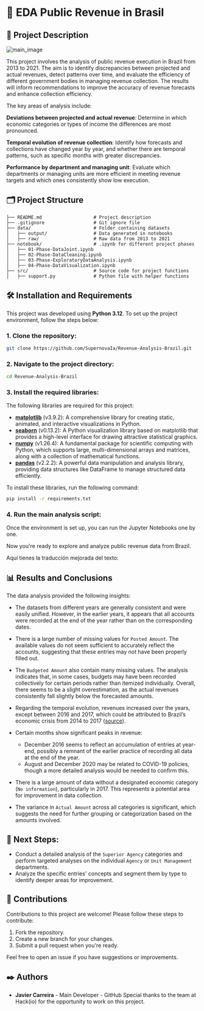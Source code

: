 # 🎯 EDA Public Revenue in Brasil

## 📖 Project Description 
![main_image](https://github.com/user-attachments/assets/6a16a61d-807f-4b05-bca1-010bcab4e9b9)

This project involves the analysis of public revenue execution in Brazil from 2013 to 2021. The aim is to identify discrepancies between projected and actual revenues, detect patterns over time, and evaluate the efficiency of different government bodies in managing revenue collection. The results will inform recommendations to improve the accuracy of revenue forecasts and enhance collection efficiency.

The key areas of analysis include:

**Deviations between projected and actual revenue**: Determine in which economic categories or types of income the differences are most pronounced.

**Temporal evolution of revenue collection**: Identify how forecasts and collections have changed year by year, and whether there are temporal patterns, such as specific months with greater discrepancies.

**Performance by department and managing unit**: Evaluate which departments or managing units are more efficient in meeting revenue targets and which ones consistently show low execution.

## 🗂️ Project Structure
```
├── README.md                   # Project description
├── .gitignore                  # Git ignore file
├── data/                       # Folder containing datasets
│   ├── output/                 # Data generated in notebooks
│   ├── raw/                    # Raw data from 2013 to 2021
├── notebook/                   # .ipynb for different project phases
│   ├── 01-Phase-DataJoint.ipynb             
│   ├── 02-Phase-DataCleaning.ipynb          
│   ├── 03-Phase-ExploratoryDataAnalysis.ipynb 
│   ├── 04-Phase-DataVisualization.ipynb     
├── src/                        # Source code for project functions
│   ├── support.py              # Python file with helper functions
```


## 🛠️ Installation and Requirements

This project was developed using **Python 3.12**. To set up the project environment, follow the steps below:

### 1. Clone the repository:
   ```bash
   git clone https://github.com/SupernovaIa/Revenue-Analysis-Brazil.git
   ```

### 2. Navigate to the project directory:
   ```bash
   cd Revenue-Analysis-Brazil
   ```

### 3. Install the required libraries:
   The following libraries are required for this project:

   - **[matplotlib](https://matplotlib.org/stable/users/installing.html)** (v3.9.2): A comprehensive library for creating static, animated, and interactive visualizations in Python.
   - **[seaborn](https://seaborn.pydata.org/installing.html)** (v0.13.2): A Python visualization library based on matplotlib that provides a high-level interface for drawing attractive statistical graphics.
   - **[numpy](https://numpy.org/install/)** (v1.26.4): A fundamental package for scientific computing with Python, which supports large, multi-dimensional arrays and matrices, along with a collection of mathematical functions.
   - **[pandas](https://pandas.pydata.org/docs/getting_started/install.html)** (v2.2.2): A powerful data manipulation and analysis library, providing data structures like DataFrame to manage structured data efficiently.

   To install these libraries, run the following command:
   ```bash
   pip install -r requirements.txt
   ```

### 4. Run the main analysis script:
   Once the environment is set up, you can run the Jupyter Notebooks one by one.

Now you're ready to explore and analyze public revenue data from Brazil.

Aquí tienes la traducción mejorada del texto:

## 📊 Results and Conclusions

The data analysis provided the following insights:

- The datasets from different years are generally consistent and were easily unified. However, in the earlier years, it appears that all accounts were recorded at the end of the year rather than on the corresponding dates.

- There is a large number of missing values for `Posted Amount`. The available values do not seem sufficient to accurately reflect the accounts, suggesting that these entries may not have been properly filled out.

- The `Budgeted Amount` also contain many missing values. The analysis indicates that, in some cases, budgets may have been recorded collectively for certain periods rather than itemized individually. Overall, there seems to be a slight overestimation, as the actual revenues consistently fall slightly below the forecasted amounts.

- Regarding the temporal evolution, revenues increased over the years, except between 2016 and 2017, which could be attributed to Brazil’s economic crisis from 2014 to 2017 ([source](https://en.wikipedia.org/wiki/2014_Brazilian_economic_crisis)).

- Certain months show significant peaks in revenue:

   * December 2016 seems to reflect an accumulation of entries at year-end, possibly a remnant of the earlier practice of recording all data at the end of the year.
   * August and December 2020 may be related to COVID-19 policies, though a more detailed analysis would be needed to confirm this.

- There is a large amount of data without a designated economic category (`No information`), particularly in 2017. This represents a potential area for improvement in data collection.

- The variance in `Actual Amount` across all categories is significant, which suggests the need for further grouping or categorization based on the amounts involved.

## 🔄 Next Steps:

- Conduct a detailed analysis of the `Superior Agency` categories and perform targeted analyses on the individual `Agency` or `Unit Management` departments.
- Analyze the specific entries' concepts and segment them by type to identify deeper areas for improvement. 

## 🤝 Contributions

Contributions to this project are welcome! Please follow these steps to contribute:

1. Fork the repository.
2. Create a new branch for your changes.
3. Submit a pull request when you're ready.

Feel free to open an issue if you have suggestions or improvements.

## ✒️ Authors
- **Javier Carreira** - Main Developer - GitHub
Special thanks to the team at Hack(io) for the opportunity to work on this project.